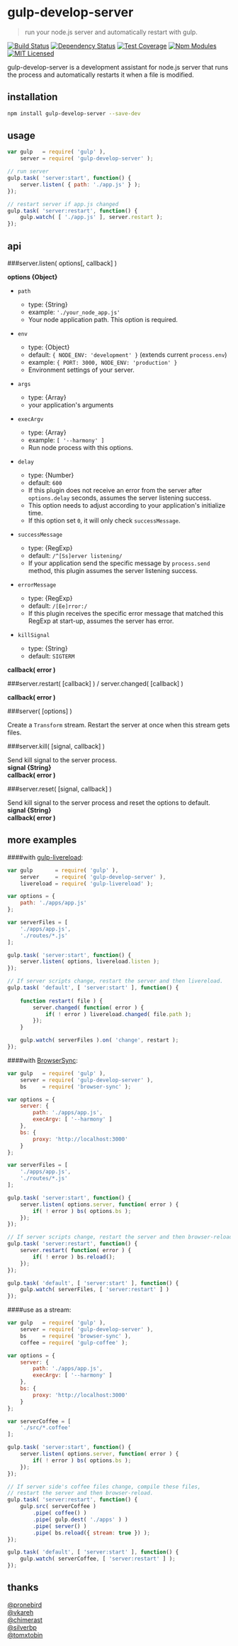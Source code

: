 gulp-develop-server
===================

> run your node.js server and automatically restart with gulp.

[![Build Status][travis-image]][travis-url]
[![Dependency Status][deps-image]][deps-url]
[![Test Coverage][coveralls-image]][coveralls-url]
[![Npm Modules][npm-image]][npm-url]
[![MIT Licensed][license-image]][license-url]

[travis-image]: https://img.shields.io/travis/narirou/gulp-develop-server.svg?style=flat-square
[travis-url]: https://travis-ci.org/narirou/gulp-develop-server
[coveralls-image]: https://img.shields.io/coveralls/narirou/gulp-develop-server.svg?style=flat-square
[coveralls-url]: https://coveralls.io/r/narirou/gulp-develop-server
[npm-image]: http://img.shields.io/npm/v/gulp-develop-server.svg?style=flat-square
[npm-url]: https://www.npmjs.org/package/gulp-develop-server
[deps-image]: https://img.shields.io/david/narirou/gulp-develop-server.svg?label=deps&style=flat-square
[deps-url]: https://david-dm.org/narirou/gulp-develop-server
[license-image]: http://img.shields.io/badge/license-MIT-blue.svg?style=flat-square
[license-url]: ./LICENSE

gulp-develop-server is a development assistant for node.js server that runs
the process and automatically restarts it when a file is modified. 



installation
------------

```bash
npm install gulp-develop-server --save-dev
```



usage
-----

```javascript
var gulp   = require( 'gulp' ),
    server = require( 'gulp-develop-server' );

// run server
gulp.task( 'server:start', function() {
    server.listen( { path: './app.js' } );
});

// restart server if app.js changed
gulp.task( 'server:restart', function() {
    gulp.watch( [ './app.js' ], server.restart );
});
```



api
---

###server.listen( options[, callback] )

**options {Object}**  

- `path`  
    - type: {String}
    - example: `'./your_node_app.js'`
    - Your node application path. This option is required.

- `env`  
    - type: {Object}  
    - default: `{ NODE_ENV: 'development' }` (extends current `process.env`)  
    - example: `{ PORT: 3000, NODE_ENV: 'production' }`  
    - Environment settings of your server.  

- `args`
    - type: {Array}  
    - your application's arguments

- `execArgv`  
    - type: {Array}  
    - example: `[ '--harmony' ]`  
    - Run node process with this options.  

- `delay`   
    - type: {Number}  
    - default: `600`  
    - If this plugin does not receive an error from the server after `options.delay` seconds,
    assumes the server listening success.
    - This option needs to adjust according to your application's initialize time.
    - If this option set `0`, it will only check `successMessage`.  

- `successMessage`  
    - type: {RegExp}
    - default: `/^[Ss]erver listening/`  
    - If your application send the specific message by `process.send` method,
    this plugin assumes the server listening success.

- `errorMessage`  
    - type: {RegExp}
    - default: `/[Ee]rror:/` 
    - If this plugin receives the specific error message that matched this RegExp at start-up, 
    assumes the server has error.

- `killSignal`  
    - type: {String}
    - default: `SIGTERM`

**callback( error )**  


###server.restart( [callback] ) / server.changed( [callback] )

**callback( error )**  


###server( [options] )

Create a `Transform` stream.
Restart the server at once when this stream gets files.


###server.kill( [signal, callback] )

Send kill signal to the server process.  
**signal {String}**  
**callback( error )**  


###server.reset( [signal, callback] )

Send kill signal to the server process and reset the options to default.   
**signal {String}**  
**callback( error )**  



more examples
-------------

####with [gulp-livereload](https://github.com/vohof/gulp-livereload):

```javascript
var gulp       = require( 'gulp' ),
    server     = require( 'gulp-develop-server' ),
    livereload = require( 'gulp-livereload' );

var options = {
    path: './apps/app.js'
};

var serverFiles = [
    './apps/app.js',
    './routes/*.js'
];

gulp.task( 'server:start', function() {
    server.listen( options, livereload.listen );
});

// If server scripts change, restart the server and then livereload.
gulp.task( 'default', [ 'server:start' ], function() {
    
    function restart( file ) {
        server.changed( function( error ) {
            if( ! error ) livereload.changed( file.path );
        });
    }

    gulp.watch( serverFiles ).on( 'change', restart );
});
```


####with [BrowserSync](https://github.com/BrowserSync/browser-sync):

```javascript
var gulp   = require( 'gulp' ),
    server = require( 'gulp-develop-server' ),
    bs     = require( 'browser-sync' );

var options = {
    server: {
        path: './apps/app.js',
        execArgv: [ '--harmony' ]
    },
    bs: {
        proxy: 'http://localhost:3000'
    }
};

var serverFiles = [
    './apps/app.js',
    './routes/*.js'
];

gulp.task( 'server:start', function() {
    server.listen( options.server, function( error ) {
        if( ! error ) bs( options.bs );
    });
});

// If server scripts change, restart the server and then browser-reload.
gulp.task( 'server:restart', function() {
    server.restart( function( error ) {
        if( ! error ) bs.reload();
    });
});

gulp.task( 'default', [ 'server:start' ], function() {
    gulp.watch( serverFiles, [ 'server:restart' ] )
});
```


####use as a stream:

```javascript
var gulp   = require( 'gulp' ),
    server = require( 'gulp-develop-server' ),
    bs     = require( 'browser-sync' ),
    coffee = require( 'gulp-coffee' );

var options = {
    server: {
        path: './apps/app.js',
        execArgv: [ '--harmony' ]
    },
    bs: {
        proxy: 'http://localhost:3000'
    }
};

var serverCoffee = [
    './src/*.coffee'
];

gulp.task( 'server:start', function() {
    server.listen( options.server, function( error ) {
        if( ! error ) bs( options.bs );
    });
});

// If server side's coffee files change, compile these files,
// restart the server and then browser-reload.
gulp.task( 'server:restart', function() {
    gulp.src( serverCoffee )
        .pipe( coffee() )
        .pipe( gulp.dest( './apps' ) )
        .pipe( server() )
        .pipe( bs.reload({ stream: true }) );
});

gulp.task( 'default', [ 'server:start' ], function() {
    gulp.watch( serverCoffee, [ 'server:restart' ] );
});
```



thanks
------

[@pronebird](https://github.com/pronebird)  
[@vkareh](https://github.com/vkareh)  
[@chimerast](https://github.com/chimerast)  
[@silverbp](https://github.com/silverbp)  
[@tomxtobin](https://github.com/tomxtobin)  
